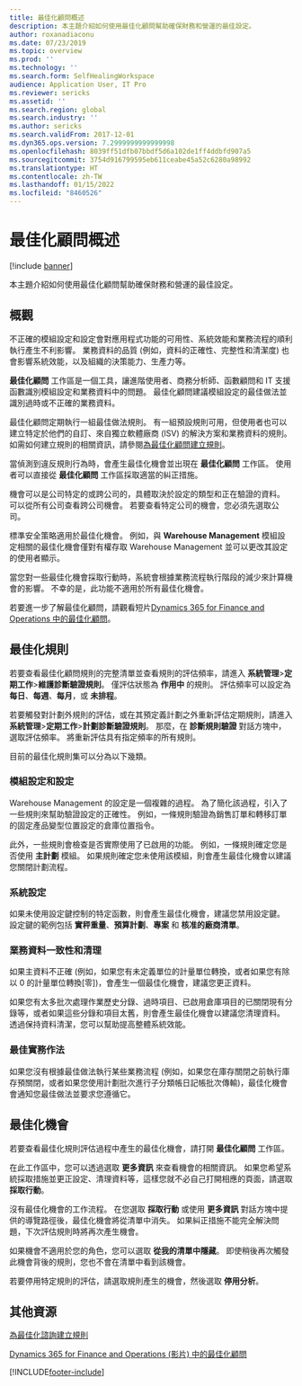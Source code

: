 ```yaml
---
title: 最佳化顧問概述
description: 本主題介紹如何使用最佳化顧問幫助確保財務和營運的最佳設定。
author: roxanadiaconu
ms.date: 07/23/2019
ms.topic: overview
ms.prod: ''
ms.technology: ''
ms.search.form: SelfHealingWorkspace
audience: Application User, IT Pro
ms.reviewer: sericks
ms.assetid: ''
ms.search.region: global
ms.search.industry: ''
ms.author: sericks
ms.search.validFrom: 2017-12-01
ms.dyn365.ops.version: 7.2999999999999998
ms.openlocfilehash: 8039ff51dfb07bbdf5d6a102de1ff4ddbfd907a5
ms.sourcegitcommit: 3754d916799595eb611ceabe45a52c6280a98992
ms.translationtype: HT
ms.contentlocale: zh-TW
ms.lasthandoff: 01/15/2022
ms.locfileid: "8460526"
---
```

# <a name="optimization-advisor-overview"></a>最佳化顧問概述

[!include [banner](../includes/banner.md)]

本主題介紹如何使用最佳化顧問幫助確保財務和營運的最佳設定。

## <a name="overview"></a>概觀

不正確的模組設定和設定會對應用程式功能的可用性、系統效能和業務流程的順利執行產生不利影響。 業務資料的品質 (例如，資料的正確性、完整性和清潔度) 也會影響系統效能，以及組織的決策能力、生產力等。

**最佳化顧問** 工作區是一個工具，讓進階使用者、商務分析師、函數顧問和 IT 支援函數識別模組設定和業務資料中的問題。 最佳化顧問建議模組設定的最佳做法並識別過時或不正確的業務資料。

最佳化顧問定期執行一組最佳做法規則。 有一組預設規則可用，但使用者也可以建立特定於他們的自訂、來自獨立軟體廠商 (ISV) 的解決方案和業務資料的規則。 如需如何建立規則的相關資訊，請參閱[為最佳化顧問建立規則](./create-rules-optimization-advisor.md)。

當偵測到違反規則行為時，會產生最佳化機會並出現在 **最佳化顧問** 工作區。 使用者可以直接從 **最佳化顧問** 工作區採取適當的糾正措施。

機會可以是公司特定的或跨公司的，具體取決於設定的類型和正在驗證的資料。 可以從所有公司查看跨公司機會。 若要查看特定公司的機會，您必須先選取公司。

標準安全策略適用於最佳化機會。 例如，與 **Warehouse Management** 模組設定相關的最佳化機會僅對有權存取 Warehouse Management 並可以更改其設定的使用者顯示。

當您對一些最佳化機會採取行動時，系統會根據業務流程執行階段的減少來計算機會的影響。 不幸的是，此功能不適用於所有最佳化機會。

若要進一步了解最佳化顧問，請觀看短片[Dynamics 365 for Finance and Operations 中的最佳化顧問](https://www.youtube.com/watch?v=MRsAzgFCUSQ)。

## <a name="optimization-rules"></a>最佳化規則

若要查看最佳化顧問規則的完整清單並查看規則的評估頻率，請進入 **系統管理**&gt;**定期工作**&gt;**維護診斷驗證規則**。 僅評估狀態為 **作用中** 的規則。 評估頻率可以設定為 **每日**、**每週**、**每月**，或 **未排程**。

若要觸發對計劃外規則的評估，或在其預定義計劃之外重新評估定期規則，請進入 **系統管理**&gt;**定期工作**&gt;**計劃診斷驗證規則**。 那麼，在 **診斷規則驗證** 對話方塊中，選取評估頻率。 將重新評估具有指定頻率的所有規則。

目前的最佳化規則集可以分為以下幾類。

### <a name="module-configuration-and-setup"></a>模組設定和設定

Warehouse Management 的設定是一個複雜的過程。 為了簡化該過程，引入了一些規則來幫助驗證設定的正確性。 例如，一條規則驗證為銷售訂單和轉移訂單的固定產品變型位置設定的倉庫位置指令。

此外，一些規則會檢查是否實際使用了已啟用的功能。 例如，一條規則確定您是否使用 **主計劃** 模組。 如果規則確定您未使用該模組，則會產生最佳化機會以建議您關閉計劃流程。

### <a name="system-configuration"></a>系統設定

如果未使用設定鍵控制的特定函數，則會產生最佳化機會，建議您禁用設定鍵。 設定鍵的範例包括 **實秤重量**、**預算計劃**、**專案** 和 **核准的廠商清單**。

### <a name="business-data-consistency-and-cleanup"></a>業務資料一致性和清理

如果主資料不正確 (例如，如果您有未定義單位的計量單位轉換，或者如果您有除以 0 的計量單位轉換\[零\])，會產生一個最佳化機會，建議您更正資料。 

如果您有太多批次處理作業歷史分錄、過時項目、已啟用倉庫項目的已關閉現有分錄等，或者如果這些分錄和項目太舊，則會產生最佳化機會以建議您清理資料。 透過保持資料清潔，您可以幫助提高整體系統效能。

### <a name="best-practices"></a>最佳實務作法

如果您沒有根據最佳做法執行某些業務流程 (例如，如果您在庫存關閉之前執行庫存預關閉，或者如果您使用計劃批次進行子分類帳日記帳批次傳輸)，最佳化機會會通知您最佳做法並要求您遵循它。

## <a name="optimization-opportunities"></a>最佳化機會

若要查看最佳化規則評估過程中產生的最佳化機會，請打開 **最佳化顧問** 工作區。

在此工作區中，您可以透過選取 **更多資訊** 來查看機會的相關資訊。 如果您希望系統採取措施並更正設定、清理資料等，這樣您就不必自己打開相應的頁面，請選取 **採取行動**。

沒有最佳化機會的工作流程。 在您選取 **採取行動** 或使用 **更多資訊** 對話方塊中提供的導覽路徑後，最佳化機會將從清單中消失。 如果糾正措施不能完全解決問題，下次評估規則時將再次產生機會。

如果機會不適用於您的角色，您可以選取 **從我的清單中隱藏**。 即使稍後再次觸發此機會背後的規則，您也不會在清單中看到該機會。

若要停用特定規則的評估，請選取規則產生的機會，然後選取 **停用分析**。

## <a name="additional-resources"></a>其他資源

[為最佳化諮詢建立規則](./create-rules-optimization-advisor.md)

[Dynamics 365 for Finance and Operations (影片) 中的最佳化顧問](https://www.youtube.com/watch?v=MRsAzgFCUSQ)


[!INCLUDE[footer-include](../../../includes/footer-banner.md)]